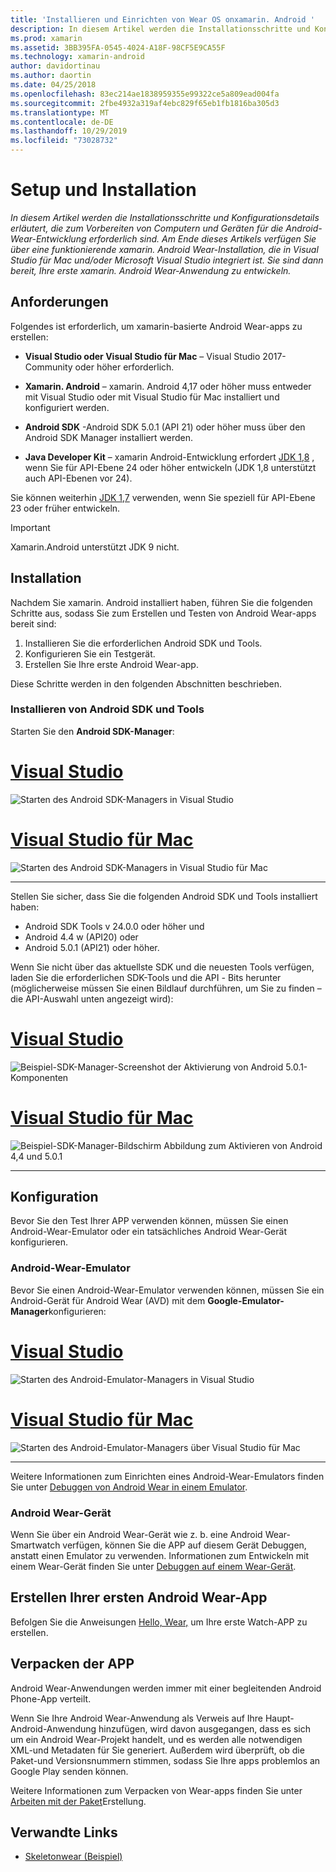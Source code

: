 ```yaml
---
title: 'Installieren und Einrichten von Wear OS onxamarin. Android '
description: In diesem Artikel werden die Installationsschritte und Konfigurationsdetails erläutert, die zum Vorbereiten von Computern und Geräten für die Android-Wear-Entwicklung erforderlich sind. Am Ende dieses Artikels verfügen Sie über eine funktionierende xamarin. Android Wear-Installation, die in Visual Studio für Mac und/oder Microsoft Visual Studio integriert ist. Sie sind dann bereit, Ihre erste xamarin. Android Wear-Anwendung zu entwickeln.
ms.prod: xamarin
ms.assetid: 3BB395FA-0545-4024-A18F-98CF5E9CA55F
ms.technology: xamarin-android
author: davidortinau
ms.author: daortin
ms.date: 04/25/2018
ms.openlocfilehash: 83ec214ae1838959355e99322ce5a809ead004fa
ms.sourcegitcommit: 2fbe4932a319af4ebc829f65eb1fb1816ba305d3
ms.translationtype: MT
ms.contentlocale: de-DE
ms.lasthandoff: 10/29/2019
ms.locfileid: "73028732"
---
```

# <a name="setup-and-installation"></a>Setup und Installation

_In diesem Artikel werden die Installationsschritte und Konfigurationsdetails erläutert, die zum Vorbereiten von Computern und Geräten für die Android-Wear-Entwicklung erforderlich sind. Am Ende dieses Artikels verfügen Sie über eine funktionierende xamarin. Android Wear-Installation, die in Visual Studio für Mac und/oder Microsoft Visual Studio integriert ist. Sie sind dann bereit, Ihre erste xamarin. Android Wear-Anwendung zu entwickeln._

## <a name="requirements"></a>Anforderungen

Folgendes ist erforderlich, um xamarin-basierte Android Wear-apps zu erstellen:

- **Visual Studio oder Visual Studio für Mac** &ndash; Visual Studio 2017-Community oder höher erforderlich.

- **Xamarin. Android** &ndash; xamarin. Android 4,17 oder höher muss entweder mit Visual Studio oder mit Visual Studio für Mac installiert und konfiguriert werden.

- **Android SDK** -Android SDK 5.0.1 (API 21) oder höher muss über den Android SDK Manager installiert werden.

- **Java Developer Kit** &ndash; xamarin Android-Entwicklung erfordert [JDK 1,8](https://www.oracle.com/technetwork/java/javase/downloads/jdk8-downloads-2133151.html) , wenn Sie für API-Ebene 24 oder höher entwickeln (JDK 1,8 unterstützt auch API-Ebenen vor 24).

Sie können weiterhin [JDK 1,7](https://www.oracle.com/technetwork/java/javase/downloads/jdk7-downloads-1880260.html) verwenden, wenn Sie speziell für API-Ebene 23 oder früher entwickeln.

> [!IMPORTANT]
> Xamarin.Android unterstützt JDK 9 nicht.

## <a name="installation"></a>Installation

Nachdem Sie xamarin. Android installiert haben, führen Sie die folgenden Schritte aus, sodass Sie zum Erstellen und Testen von Android Wear-apps bereit sind: 

1. Installieren Sie die erforderlichen Android SDK und Tools.
2. Konfigurieren Sie ein Testgerät.
3. Erstellen Sie Ihre erste Android Wear-app.

Diese Schritte werden in den folgenden Abschnitten beschrieben.

### <a name="install-android-sdk-and-tools"></a>Installieren von Android SDK und Tools 

Starten Sie den **Android SDK-Manager**: 

# <a name="visual-studiotabwindows"></a>[Visual Studio](#tab/windows)

![Starten des Android SDK-Managers in Visual Studio](installation-images/vs/sdk-menu.png)

# <a name="visual-studio-for-mactabmacos"></a>[Visual Studio für Mac](#tab/macos)

![Starten des Android SDK-Managers in Visual Studio für Mac](installation-images/xs/sdk-menu.png)

-----

Stellen Sie sicher, dass Sie die folgenden Android SDK und Tools installiert haben:

- Android SDK Tools v 24.0.0 oder höher und
- Android 4.4 w (API20) oder
- Android 5.0.1 (API21) oder höher.

Wenn Sie nicht über das aktuellste SDK und die neuesten Tools verfügen, laden Sie die erforderlichen SDK-Tools und die API *-* Bits herunter (möglicherweise müssen Sie einen Bildlauf durchführen, um Sie zu finden &ndash; die API-Auswahl unten angezeigt wird): 

# <a name="visual-studiotabwindows"></a>[Visual Studio](#tab/windows)

![Beispiel-SDK-Manager-Screenshot der Aktivierung von Android 5.0.1-Komponenten](installation-images/vs/sdk-select.png)

# <a name="visual-studio-for-mactabmacos"></a>[Visual Studio für Mac](#tab/macos)

![Beispiel-SDK-Manager-Bildschirm Abbildung zum Aktivieren von Android 4,4 und 5.0.1](installation-images/xs/sdk-select.png)

-----

## <a name="configuration"></a>Konfiguration

Bevor Sie den Test Ihrer APP verwenden können, müssen Sie einen Android-Wear-Emulator oder ein tatsächliches Android Wear-Gerät konfigurieren. 

### <a name="android-wear-emulator"></a>Android-Wear-Emulator

Bevor Sie einen Android-Wear-Emulator verwenden können, müssen Sie ein Android-Gerät für Android Wear (AVD) mit dem **Google-Emulator-Manager**konfigurieren:

# <a name="visual-studiotabwindows"></a>[Visual Studio](#tab/windows)

![Starten des Android-Emulator-Managers in Visual Studio](installation-images/vs/emulator-menu.png)

# <a name="visual-studio-for-mactabmacos"></a>[Visual Studio für Mac](#tab/macos)

![Starten des Android-Emulator-Managers über Visual Studio für Mac](installation-images/xs/emulator-menu.png)

-----

Weitere Informationen zum Einrichten eines Android-Wear-Emulators finden Sie unter [Debuggen von Android Wear in einem Emulator](~/android/wear/deploy-test/debug-on-emulator.md).

### <a name="android-wear-device"></a>Android Wear-Gerät

Wenn Sie über ein Android Wear-Gerät wie z. b. eine Android Wear-Smartwatch verfügen, können Sie die APP auf diesem Gerät Debuggen, anstatt einen Emulator zu verwenden. Informationen zum Entwickeln mit einem Wear-Gerät finden Sie unter [Debuggen auf einem Wear-Gerät](~/android/wear/deploy-test/debug-on-device.md).

## <a name="create-your-first-android-wear-app"></a>Erstellen Ihrer ersten Android Wear-App

Befolgen Sie die Anweisungen [Hello, Wear,](~/android/wear/get-started/hello-wear.md) um Ihre erste Watch-APP zu erstellen.

## <a name="packaging-your-app"></a>Verpacken der APP

Android Wear-Anwendungen werden immer mit einer begleitenden Android Phone-App verteilt. 

Wenn Sie Ihre Android Wear-Anwendung als Verweis auf Ihre Haupt-Android-Anwendung hinzufügen, wird davon ausgegangen, dass es sich um ein Android Wear-Projekt handelt, und es werden alle notwendigen XML-und Metadaten für Sie generiert. Außerdem wird überprüft, ob die Paket-und Versionsnummern stimmen, sodass Sie Ihre apps problemlos an Google Play senden können. 

Weitere Informationen zum Verpacken von Wear-apps finden Sie unter [Arbeiten mit der Paket](~/android/wear/deploy-test/packaging.md)Erstellung.

## <a name="related-links"></a>Verwandte Links

- [Skeletonwear (Beispiel)](https://docs.microsoft.com/samples/xamarin/monodroid-samples/wear-skeletonwear)
